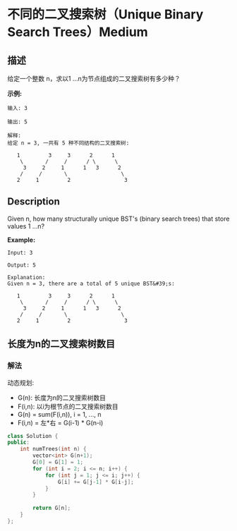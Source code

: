 # 不同的二叉搜索树（Unique Binary Search Trees）Medium
## 描述
给定一个整数 n，求以1 ...n为节点组成的二叉搜索树有多少种？

**示例:**
```
输入: 3

输出: 5

解释:
给定 n = 3, 一共有 5 种不同结构的二叉搜索树:

   1         3     3      2      1
    \       /     /      / \      \
     3     2     1      1   3      2
    /     /       \                 \
   2     1         2                 3
```

## Description
Given n, how many structurally unique BST&#39;s (binary search trees) that store values 1 ...n?

**Example:**
```
Input: 3

Output: 5

Explanation:
Given n = 3, there are a total of 5 unique BST&#39;s:

   1         3     3      2      1
    \       /     /      / \      \
     3     2     1      1   3      2
    /     /       \                 \
   2     1         2                 3
```


## 长度为n的二叉搜索树数目
### 解法
动态规划:
- G(n): 长度为n的二叉搜索树数目
- F(i,n): 以i为根节点的二叉搜索树数目
- G(n) = sum(F(i,n)), i = 1, ..., n
- F(i,n) = 左*右 = G(i-1) * G(n-i)

```c++
class Solution {
public:
    int numTrees(int n) {
        vector<int> G(n+1);
        G[0] = G[1] = 1;
        for (int i = 2; i <= n; i++) {
            for (int j = 1; j <= i; j++) {
                G[i] += G[j-1] * G[i-j];
            }
        }
        
        return G[n];
    }
};
```